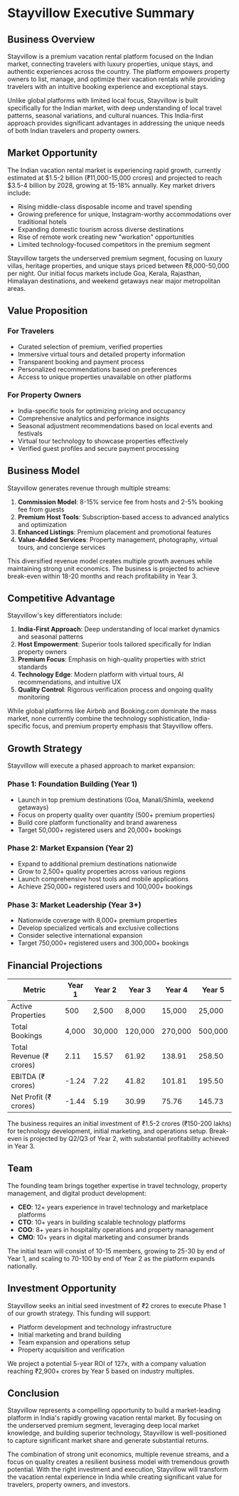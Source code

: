 # Stayvillow Executive Summary

## Business Overview

Stayvillow is a premium vacation rental platform focused on the Indian market, connecting travelers with luxury properties, unique stays, and authentic experiences across the country. The platform empowers property owners to list, manage, and optimize their vacation rentals while providing travelers with an intuitive booking experience and exceptional stays.

Unlike global platforms with limited local focus, Stayvillow is built specifically for the Indian market, with deep understanding of local travel patterns, seasonal variations, and cultural nuances. This India-first approach provides significant advantages in addressing the unique needs of both Indian travelers and property owners.

## Market Opportunity

The Indian vacation rental market is experiencing rapid growth, currently estimated at $1.5-2 billion (₹11,000-15,000 crores) and projected to reach $3.5-4 billion by 2028, growing at 15-18% annually. Key market drivers include:

- Rising middle-class disposable income and travel spending
- Growing preference for unique, Instagram-worthy accommodations over traditional hotels
- Expanding domestic tourism across diverse destinations
- Rise of remote work creating new "workation" opportunities
- Limited technology-focused competitors in the premium segment

Stayvillow targets the underserved premium segment, focusing on luxury villas, heritage properties, and unique stays priced between ₹8,000-50,000 per night. Our initial focus markets include Goa, Kerala, Rajasthan, Himalayan destinations, and weekend getaways near major metropolitan areas.

## Value Proposition

### For Travelers
- Curated selection of premium, verified properties
- Immersive virtual tours and detailed property information
- Transparent booking and payment process
- Personalized recommendations based on preferences
- Access to unique properties unavailable on other platforms

### For Property Owners
- India-specific tools for optimizing pricing and occupancy
- Comprehensive analytics and performance insights
- Seasonal adjustment recommendations based on local events and festivals
- Virtual tour technology to showcase properties effectively
- Verified guest profiles and secure payment processing

## Business Model

Stayvillow generates revenue through multiple streams:

1. **Commission Model**: 8-15% service fee from hosts and 2-5% booking fee from guests
2. **Premium Host Tools**: Subscription-based access to advanced analytics and optimization
3. **Enhanced Listings**: Premium placement and promotional features
4. **Value-Added Services**: Property management, photography, virtual tours, and concierge services

This diversified revenue model creates multiple growth avenues while maintaining strong unit economics. The business is projected to achieve break-even within 18-20 months and reach profitability in Year 3.

## Competitive Advantage

Stayvillow's key differentiators include:

1. **India-First Approach**: Deep understanding of local market dynamics and seasonal patterns
2. **Host Empowerment**: Superior tools tailored specifically for Indian property owners
3. **Premium Focus**: Emphasis on high-quality properties with strict standards
4. **Technology Edge**: Modern platform with virtual tours, AI recommendations, and intuitive UX
5. **Quality Control**: Rigorous verification process and ongoing quality monitoring

While global platforms like Airbnb and Booking.com dominate the mass market, none currently combine the technology sophistication, India-specific focus, and premium property emphasis that Stayvillow offers.

## Growth Strategy

Stayvillow will execute a phased approach to market expansion:

### Phase 1: Foundation Building (Year 1)
- Launch in top premium destinations (Goa, Manali/Shimla, weekend getaways)
- Focus on property quality over quantity (500+ premium properties)
- Build core platform functionality and brand awareness
- Target 50,000+ registered users and 20,000+ bookings

### Phase 2: Market Expansion (Year 2)
- Expand to additional premium destinations nationwide
- Grow to 2,500+ quality properties across various regions
- Launch comprehensive host tools and mobile applications
- Achieve 250,000+ registered users and 100,000+ bookings

### Phase 3: Market Leadership (Year 3+)
- Nationwide coverage with 8,000+ premium properties
- Develop specialized verticals and exclusive collections
- Consider selective international expansion
- Target 750,000+ registered users and 300,000+ bookings

## Financial Projections

| Metric | Year 1 | Year 2 | Year 3 | Year 4 | Year 5 |
|--------|--------|--------|--------|--------|--------|
| Active Properties | 500 | 2,500 | 8,000 | 15,000 | 25,000 |
| Total Bookings | 4,000 | 30,000 | 120,000 | 270,000 | 500,000 |
| Total Revenue (₹ crores) | 2.11 | 15.57 | 61.92 | 138.91 | 258.50 |
| EBITDA (₹ crores) | -1.24 | 7.22 | 41.82 | 101.81 | 195.50 |
| Net Profit (₹ crores) | -1.44 | 5.19 | 30.99 | 75.76 | 145.73 |

The business requires an initial investment of ₹1.5-2 crores (₹150-200 lakhs) for technology development, initial marketing, and operations setup. Break-even is projected by Q2/Q3 of Year 2, with substantial profitability achieved in Year 3.

## Team

The founding team brings together expertise in travel technology, property management, and digital product development:

- **CEO**: 12+ years experience in travel technology and marketplace platforms
- **CTO**: 10+ years in building scalable technology platforms
- **COO**: 8+ years in hospitality operations and property management
- **CMO**: 10+ years in digital marketing and consumer brands

The initial team will consist of 10-15 members, growing to 25-30 by end of Year 1, and scaling to 70-100 by end of Year 2 as the platform expands nationally.

## Investment Opportunity

Stayvillow seeks an initial seed investment of ₹2 crores to execute Phase 1 of our growth strategy. This funding will support:

- Platform development and technology infrastructure
- Initial marketing and brand building
- Team expansion and operations setup
- Property acquisition and verification

We project a potential 5-year ROI of 127x, with a company valuation reaching ₹2,900+ crores by Year 5 based on industry multiples.

## Conclusion

Stayvillow represents a compelling opportunity to build a market-leading platform in India's rapidly growing vacation rental market. By focusing on the underserved premium segment, leveraging deep local market knowledge, and building superior technology, Stayvillow is well-positioned to capture significant market share and generate substantial returns.

The combination of strong unit economics, multiple revenue streams, and a focus on quality creates a resilient business model with tremendous growth potential. With the right investment and execution, Stayvillow will transform the vacation rental experience in India while creating significant value for travelers, property owners, and investors. 